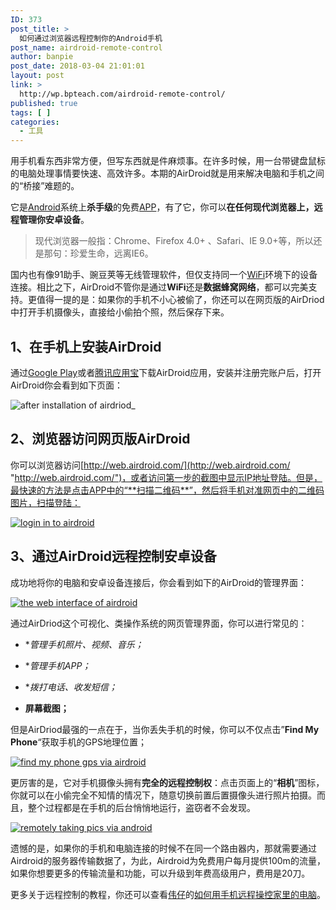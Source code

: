 ```yaml
---
ID: 373
post_title: >
  如何通过浏览器远程控制你的Android手机
post_name: airdroid-remote-control
author: banpie
post_date: 2018-03-04 21:01:01
layout: post
link: >
  http://wp.bpteach.com/airdroid-remote-control/
published: true
tags: [ ]
categories:
  - 工具
---
```

用手机看东西非常方便，但写东西就是件麻烦事。在许多时候，用一台带键盘鼠标的电脑处理事情要快速、高效许多。本期的AirDroid就是用来解决电脑和手机之间的“桥接”难题的。

它是[Android](http://www.banpie.info/tag/Android)系统上**杀手级**的免费[APP](http://www.banpie.info/tag/app/)，有了它，你可以**在任何现代浏览器上，远程管理你安卓设备**。

> 现代浏览器一般指：Chrome、Firefox 4.0+ 、Safari、IE 9.0+等，所以还是那句：珍爱生命，远离IE6。

国内也有像91助手、豌豆荚等无线管理软件，但仅支持同一个[WiFi](http://www.banpie.info/tag/wifi)环境下的设备连接。相比之下，AirDroid不管你是通过**WiFi**还是**数据蜂窝网络**，都可以完美支持。更值得一提的是：如果你的手机不小心被偷了，你还可以在网页版的AirDriod中打开手机摄像头，直接给小偷拍个照，然后保存下来。

## 1、在手机上安装**AirDroid**

通过[Google Play](https://play.google.com/store/apps/details?id=com.sand.airdroid&amp;referrer=utm_source%3Dairdroid%26utm_medium%3Dhomepage)或者[腾讯应用宝](http://a.myapp.com/h/single.jsp?appid=86641&amp;g_f=990939)下载AirDroid应用，安装并注册完账户后，打开AirDroid你会看到如下页面：

![after installation of airdriod_](http://7arnhx.com1.z0.glb.clouddn.com/wp-content/uploads/2014/08/afterinstallationofairdriod__thumb.jpg "after installation of airdriod_")

## **2、浏览器访问网页版AirDroid**

你可以浏览器访问[http://web.airdroid.com/](http://web.airdroid.com/ "http://web.airdroid.com/")，或者访问第一步的截图中显示IP地址登陆。但是，最快速的方法是点击APP中的“**扫描二维码**”，然后将手机对准网页中的二维码图片，扫描登陆：

[![login in to airdroid](http://7arnhx.com1.z0.glb.clouddn.com/wp-content/uploads/2014/08/loginintoairdroid_thumb.jpg "login in to airdroid")](http://7arnhx.com1.z0.glb.clouddn.com/wp-content/uploads/2014/08/loginintoairdroid.jpg)

## 3、通过**AirDroid**远程控制安卓设备

成功地将你的电脑和安卓设备连接后，你会看到如下的AirDroid的管理界面：

[![the web interface of airdroid](http://7arnhx.com1.z0.glb.clouddn.com/wp-content/uploads/2014/08/thewebinterfaceofairdroid_thumb.png "the web interface of airdroid")](http://7arnhx.com1.z0.glb.clouddn.com/wp-content/uploads/2014/08/thewebinterfaceofairdroid.png)

通过AirDriod这个可视化、类操作系统的网页管理界面，你可以进行常见的：

*   **管理手机照片、视频、音乐；*

*   **管理手机APP；*

*   **拨打电话、收发短信；*

*   **屏幕截图；**

但是AirDriod最强的一点在于，当你丢失手机的时候，你可以不仅点击”**Find My Phone**“获取手机的GPS地理位置；

[![find my phone gps via airdroid](http://7arnhx.com1.z0.glb.clouddn.com/wp-content/uploads/2014/08/findmyphonegpsviaairdroid_thumb.png "find my phone gps via airdroid")](http://7arnhx.com1.z0.glb.clouddn.com/wp-content/uploads/2014/08/findmyphonegpsviaairdroid.png)

更厉害的是，它对手机摄像头拥有**完全的远程控制权**：点击页面上的“**相机**”图标，你就可以在小偷完全不知情的情况下，随意切换前置后置摄像头进行照片拍摄。而且，整个过程都是在手机的后台悄悄地运行，盗窃者不会发现。

[![remotely taking pics via android](http://7arnhx.com1.z0.glb.clouddn.com/wp-content/uploads/2014/08/remotelytakingpicsviaandroid_thumb.jpg "remotely taking pics via android")](http://7arnhx.com1.z0.glb.clouddn.com/wp-content/uploads/2014/08/remotelytakingpicsviaandroid.jpg)

遗憾的是，如果你的手机和电脑连接的时候不在同一个路由器内，那就需要通过Airdroid的服务器传输数据了，为此，Airdroid为免费用户每月提供100m的流量，如果你想要更多的传输流量和功能，可以升级到年费高级用户，费用是20刀。

更多关于远程控制的教程，你还可以查看[伟仔](http://www.banpie.info/author/ybw1990/)的[如何用手机远程操控家里的电脑](http://www.banpie.info/splashtop-remote-control/)。